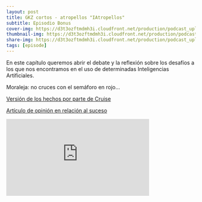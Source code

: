 ```yaml
---
layout: post
title: GKZ cortos - atropellos "IAtropellos"
subtitle: Episodio Bonus
cover-img: https://d3t3ozftmdmh3i.cloudfront.net/production/podcast_uploaded_nologo/14743809/14743809-1619370377976-ce118b9b0f9a8.jpg
thumbnail-img: https://d3t3ozftmdmh3i.cloudfront.net/production/podcast_uploaded_nologo/14743809/14743809-1619370377976-ce118b9b0f9a8.jpg
share-img: https://d3t3ozftmdmh3i.cloudfront.net/production/podcast_uploaded_nologo/14743809/14743809-1619370377976-ce118b9b0f9a8.jpg
tags: [episode]
---
```


En este capítulo queremos abrir el debate y la reflexión sobre los desafíos a los que nos encontramos en el uso de determinadas Inteligencias Artificiales.

  

Moraleja: no cruces con el semáforo en rojo...

  

<a href="[https://getcruise.com/news/blog/2023/a-detailed-review-of-the-recent-sf-hit-and-run-incident/](https://getcruise.com/news/blog/2023/a-detailed-review-of-the-recent-sf-hit-and-run-incident/)" rel="noopener noreferer" target="_blank">Versión de los hechos por parte de Cruise</a>

<a href="[https://www-understandingai-org.translate.goog/p/california-suspension-is-an-existential?utm_source=post-email-title&amp;publication_id=1501429&amp;post_id=138275956&amp;utm_campaign=email-post-title&amp;isFreemail=true&amp;r=2d62&amp;utm_medium=email&amp;_x_tr_sl=auto&amp;_x_tr_tl=en&amp;_x_tr_hl=es](https://www-understandingai-org.translate.goog/p/california-suspension-is-an-existential?utm_source=post-email-title&amp;publication_id=1501429&amp;post_id=138275956&amp;utm_campaign=email-post-title&amp;isFreemail=true&amp;r=2d62&amp;utm_medium=email&amp;_x_tr_sl=auto&amp;_x_tr_tl=en&amp;_x_tr_hl=es)" rel="noopener noreferer" target="_blank">Artículo de opinión en relación al suceso</a>
<iframe src='https://podcasters.spotify.com/pod/show/geekingzone/embed/episodes/GKZ-cortos---atropellos-IAtropellos-e2b4vb0' height='204px' width='380px' frameborder='0' scrolling='no'></iframe>